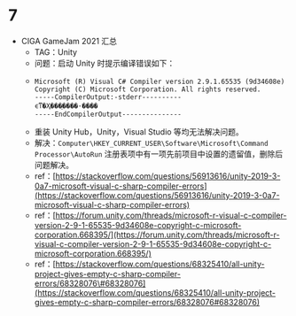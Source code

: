 # 7

* CIGA GameJam 2021 汇总
  * TAG：Unity
  * 问题：启动 Unity 时提示编译错误如下：
  * ```text
    Microsoft (R) Visual C# Compiler version 2.9.1.65535 (9d34608e)
    Copyright (C) Microsoft Corporation. All rights reserved.
    -----CompilerOutput:-stderr----------
    ϵͳ�Ҳ���ָ����·����
    -----EndCompilerOutput---------------
    ```
  * 重装 Unity Hub，Unity，Visual Studio 等均无法解决问题。
  * 解决：`Computer\HKEY_CURRENT_USER\Software\Microsoft\Command Processor\AutoRun` 注册表项中有一项先前项目中设置的遗留值，删除后问题解决。
  * ref：[https://stackoverflow.com/questions/56913616/unity-2019-3-0a7-microsoft-visual-c-sharp-compiler-errors](https://stackoverflow.com/questions/56913616/unity-2019-3-0a7-microsoft-visual-c-sharp-compiler-errors)
  * ref：[https://forum.unity.com/threads/microsoft-r-visual-c-compiler-version-2-9-1-65535-9d34608e-copyright-c-microsoft-corporation.668395/](https://forum.unity.com/threads/microsoft-r-visual-c-compiler-version-2-9-1-65535-9d34608e-copyright-c-microsoft-corporation.668395/)
  * ref：[https://stackoverflow.com/questions/68325410/all-unity-project-gives-empty-c-sharp-compiler-errors/68328076\#68328076](https://stackoverflow.com/questions/68325410/all-unity-project-gives-empty-c-sharp-compiler-errors/68328076#68328076)

